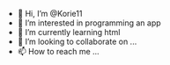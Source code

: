 - 👋 Hi, I’m @Korie11
- 👀 I’m interested in programming an app
- 🌱 I’m currently learning html
- 💞️ I’m looking to collaborate on ...
- 📫 How to reach me ...

<!---
Korie11/Korie11 is a ✨ special ✨ repository because its `README.md` (this file) appears on your GitHub profile.
You can click the Preview link to take a look at your changes.
--->
